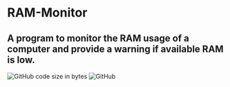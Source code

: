 # RAM-Monitor
## A program to monitor the RAM usage of a computer and provide a warning if available RAM is low.
![GitHub code size in bytes](https://img.shields.io/github/languages/code-size/EEDDRV/RAM-Monitor)
![GitHub](https://img.shields.io/github/license/EEDDRV/RAM-Monitor)
